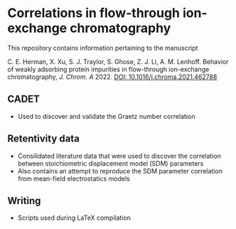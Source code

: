 # Correlations in flow-through ion-exchange chromatography

This repository contains information pertaining to the manuscript

C. E. Herman, X. Xu, S. J. Traylor, S. Ghose, Z. J. Li, A. M. Lenhoff. Behavior of weakly adsorbing protein impurities in flow-through ion-exchange chromatography, *J. Chrom. A* 2022. [DOI:  10.1016/j.chroma.2021.462788](https://doi.org/10.1016/j.chroma.2021.462788)

## CADET
- Used to discover and validate the Graetz number correlation

## Retentivity data
- Consilidated literature data that were used to discover the correlation between stoichiometric displacement model (SDM) parameters
- Also contains an attempt to reproduce the SDM parameter correlation from mean-field electrostatics models

## Writing
- Scripts used during LaTeX compilation


